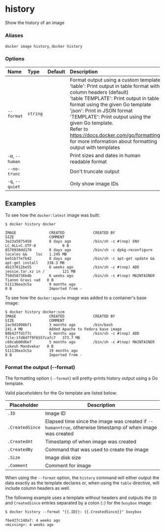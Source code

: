 # history

<!---MARKER_GEN_START-->
Show the history of an image

### Aliases

`docker image history`, `docker history`

### Options

| Name            | Type     | Default | Description                                                                                                                                                                                                                                                                                                                                                                                                                          |
|:----------------|:---------|:--------|:-------------------------------------------------------------------------------------------------------------------------------------------------------------------------------------------------------------------------------------------------------------------------------------------------------------------------------------------------------------------------------------------------------------------------------------|
| `--format`      | `string` |         | Format output using a custom template:<br>'table':            Print output in table format with column headers (default)<br>'table TEMPLATE':   Print output in table format using the given Go template<br>'json':             Print in JSON format<br>'TEMPLATE':         Print output using the given Go template.<br>Refer to https://docs.docker.com/go/formatting/ for more information about formatting output with templates |
| `-H`, `--human` |          |         | Print sizes and dates in human readable format                                                                                                                                                                                                                                                                                                                                                                                       |
| `--no-trunc`    |          |         | Don't truncate output                                                                                                                                                                                                                                                                                                                                                                                                                |
| `-q`, `--quiet` |          |         | Only show image IDs                                                                                                                                                                                                                                                                                                                                                                                                                  |


<!---MARKER_GEN_END-->

## Examples

To see how the `docker:latest` image was built:

```console
$ docker history docker

IMAGE               CREATED             CREATED BY                                      SIZE                COMMENT
3e23a5875458        8 days ago          /bin/sh -c #(nop) ENV LC_ALL=C.UTF-8            0 B
8578938dd170        8 days ago          /bin/sh -c dpkg-reconfigure locales &&    loc   1.245 MB
be51b77efb42        8 days ago          /bin/sh -c apt-get update && apt-get install    338.3 MB
4b137612be55        6 weeks ago         /bin/sh -c #(nop) ADD jessie.tar.xz in /        121 MB
750d58736b4b        6 weeks ago         /bin/sh -c #(nop) MAINTAINER Tianon Gravi <ad   0 B
511136ea3c5a        9 months ago                                                        0 B                 Imported from -
```

To see how the `docker:apache` image was added to a container's base image:

```console
$ docker history docker:scm
IMAGE               CREATED             CREATED BY                                      SIZE                COMMENT
2ac9d1098bf1        3 months ago        /bin/bash                                       241.4 MB            Added Apache to Fedora base image
88b42ffd1f7c        5 months ago        /bin/sh -c #(nop) ADD file:1fd8d7f9f6557cafc7   373.7 MB
c69cab00d6ef        5 months ago        /bin/sh -c #(nop) MAINTAINER Lokesh Mandvekar   0 B
511136ea3c5a        19 months ago                                                       0 B                 Imported from -
```

### <a name=format></a> Format the output (--format)

The formatting option (`--format`) will pretty-prints history output
using a Go template.

Valid placeholders for the Go template are listed below:

| Placeholder     | Description                                                                                               |
|-----------------|-----------------------------------------------------------------------------------------------------------|
| `.ID`           | Image ID                                                                                                  |
| `.CreatedSince` | Elapsed time since the image was created if `--human=true`, otherwise timestamp of when image was created |
| `.CreatedAt`    | Timestamp of when image was created                                                                       |
| `.CreatedBy`    | Command that was used to create the image                                                                 |
| `.Size`         | Image disk size                                                                                           |
| `.Comment`      | Comment for image                                                                                         |

When using the `--format` option, the `history` command will either
output the data exactly as the template declares or, when using the
`table` directive, will include column headers as well.

The following example uses a template without headers and outputs the
`ID` and `CreatedSince` entries separated by a colon (`:`) for the `busybox`
image:

```console
$ docker history --format "{{.ID}}: {{.CreatedSince}}" busybox

f6e427c148a7: 4 weeks ago
<missing>: 4 weeks ago
```

